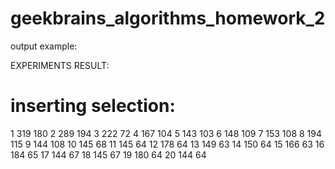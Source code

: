 # geekbrains_algorithms_homework_2

output example:

EXPERIMENTS RESULT:
#                   inserting                   selection:
1                   319                              180
2                   289                              194
3                   222                              72
4                   167                              104
5                   143                              103
6                   148                              109
7                   153                              108
8                   194                              115
9                   144                              108
10                   145                              68
11                   145                              64
12                   178                              64
13                   149                              63
14                   150                              64
15                   166                              63
16                   184                              65
17                   144                              67
18                   145                              67
19                   180                              64
20                   144                              64
